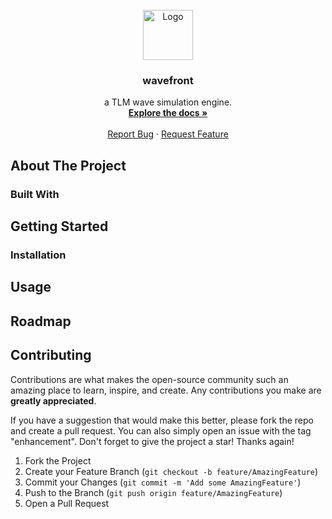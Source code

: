 <!--
[![Contributors][contributors-shield]][contributors-url]
[![Forks][forks-shield]][forks-url]
[![Stargazers][stars-shield]][stars-url]
[![Issues][issues-shield]][issues-url]
[![MIT License][license-shield]][license-url]
-->

<!-- PROJECT LOGO -->
<br />
<div align="center">
  <a href="https://github.com/github_username/repo_name">
    <img src="assets/logo.png" alt="Logo" width="80" height="80">
  </a>

<h3 align="center">wavefront</h3>

  <p align="center">
    a TLM wave simulation engine.
    <br />
    <a href="https://github.com/github_username/repo_name"><strong>Explore the docs »</strong></a>
    <br />
    <br />
    <a href="https://github.com/nichilum/wavefront/issues">Report Bug</a>
    ·
    <a href="https://github.com/nichilum/wavefront/issues">Request Feature</a>
  </p>
</div>

<!-- ABOUT THE PROJECT -->

## About The Project

<!-- [![Product Name Screen Shot][product-screenshot]](https://example.com) -->

### Built With

<!--
* [![Rust][Rust]][Rust-url]
-->

<!-- GETTING STARTED -->

## Getting Started

<!--
This is an example of how you may give instructions on setting up your project locally.
To get a local copy up and running follow these simple example steps.
-->

### Installation

<!-- USAGE EXAMPLES -->

## Usage

<!--
Use this space to show useful examples of how a project can be used. Additional screenshots, code examples, and demos work well in this space. You may also link to more resources.

_For more examples, please refer to the [Documentation]()_
-->

<!-- ROADMAP -->

## Roadmap

<!--
- [ ] Feature 1
- [ ] Feature 2
- [ ] Feature 3
    - [ ] Nested Feature

See the [open issues](https://github.com/nichilum/wavefront/issues) for a full list of proposed features (and known issues).

-->

<!-- CONTRIBUTING -->

## Contributing

Contributions are what makes the open-source community such an amazing place to learn, inspire, and create. Any contributions you make are **greatly appreciated**.

If you have a suggestion that would make this better, please fork the repo and create a pull request. You can also simply open an issue with the tag "enhancement".
Don't forget to give the project a star! Thanks again!

1. Fork the Project
2. Create your Feature Branch (`git checkout -b feature/AmazingFeature`)
3. Commit your Changes (`git commit -m 'Add some AmazingFeature'`)
4. Push to the Branch (`git push origin feature/AmazingFeature`)
5. Open a Pull Request

<!-- LICENSE -->
<!--
## License

Distributed under the ... License. See `LICENSE.txt` for more information.

-->

<!-- CONTACT -->
<!--
## Contact

Your Name - [@twitter_handle](https://twitter.com/twitter_handle) - email@email_client.com
-->

<!-- MARKDOWN LINKS & IMAGES -->

[contributors-shield]: https://img.shields.io/github/contributors/nichilum/wavefront.svg?style=for-the-badge
[contributors-url]: https://github.com/github_username/repo_name/graphs/contributors
[forks-shield]: https://img.shields.io/github/forks/nichilum/wavefront.svg?style=for-the-badge
[forks-url]: https://github.com/github_username/repo_name/network/members
[stars-shield]: https://img.shields.io/github/stars/nichilum/wavefront.svg?style=for-the-badge
[stars-url]: https://github.com/github_username/repo_name/stargazers
[issues-shield]: https://img.shields.io/github/issues/nichilum/wavefront.svg?style=for-the-badge
[issues-url]: https://github.com/github_username/repo_name/issues
[license-shield]: https://img.shields.io/github/license/nichilum/wavefront.svg?style=for-the-badge
[license-url]: https://github.com/github_username/repo_name/blob/master/LICENSE.txt
[product-screenshot]: images/screenshot.png
